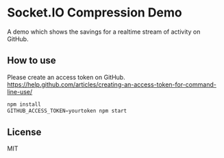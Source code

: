 # Socket.IO Compression Demo

A demo which shows the savings for a realtime stream of activity on GitHub.

## How to use
Please create an access token on GitHub.
https://help.github.com/articles/creating-an-access-token-for-command-line-use/

```js
npm install
GITHUB_ACCESS_TOKEN=yourtoken npm start
```

## License

MIT
